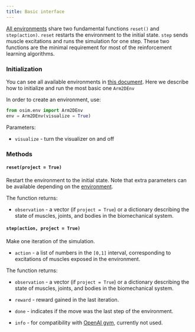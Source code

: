 ```yaml
---
title: Basic interface
---
```


[All environments](/docs/models/) share two fundamental functions `reset()` and `step(action)`. `reset` restarts the environment to the initial state. `step` sends muscle excitations and runs the simulation for one step. These two functions are the minimal requirement for most of the reinforcement learning algorithms.

### Initialization

You can see all available environments in [this document](/docs/models/). Here we describe how to initialize and run the most basic one `Arm2DEnv`

In order to create an environment, use:
```python
from osim.env import Arm2DEnv
env = Arm2DEnv(visualize = True)
```

Parameters:

* `visualize` - turn the visualizer on and off

### Methods

#### `reset(project = True)`

Restart the environment to the initial state. Note that extra parameters can be available depending on the [environment](/docs/models/).

The function returns:

* `observation` - a vector (if `project = True`) or a dictionary describing the state of muscles, joints, and bodies in the biomechanical system.

#### `step(action, project = True)`

Make one iteration of the simulation.

* `action` - a list of numbers in the `[0,1]` interval, corresponding to excitations of muscles exposed in the environment.

The function returns:

* `observation` - a vector (if `project = True`) or a dictionary describing the state of muscles, joints, and bodies in the biomechanical system.

* `reward` - reward gained in the last iteration.

* `done` - indicates if the move was the last step of the environment.

* `info` - for compatibility with [OpenAI gym](https://github.com/openai/gym), currently not used.
